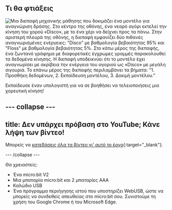 ## Τι θα φτιάξεις

![Μια διεπαφή μηχανικής μάθησης που δοκιμάζει ένα μοντέλο για αναγνώριση δράσης. Στο κέντρο της οθόνης, ένα νεαρό αγόρι εκτελεί την κίνηση του χορού «Disco», με το ένα χέρι να δείχνει προς τα πάνω. Στην αριστερή πλευρά της οθόνης, η διεπαφή εμφανίζει δύο πιθανές αναγνωρισμένες ενέργειες: "Disco" με βαθμολογία βεβαιότητας 95% και "Floss" με βαθμολογία βεβαιότητας 5%. Στο κάτω μέρος της διεπαφής, ένα ζωντανό γράφημα με διαφορετικές έγχρωμες γραμμές παρακολουθεί τα δεδομένα κίνησης. Η διεπαφή υποδεικνύει ότι το μοντέλο έχει αναγνωρίσει με ακρίβεια την ενέργεια του αγοριού ως «Disco» με μεγάλη σιγουριά. Το επάνω μέρος της διεπαφής περιλαμβάνει τα βήματα: "1. Προσθήκη δεδομένων, 2. Εκπαίδευση μοντέλου, 3. Δοκιμή μοντέλου."](images/wywm.png)

Εκπαίδευσε έναν υπολογιστή για να σε βοηθήσει να τελειοποιήσεις μια χορευτική κίνηση!

--- collapse ---
---
title: Δεν υπάρχει πρόβαση στο YouTube; Κάνε λήψη των βίντεο!
---

Μπορείς να [κατεβάσεις όλα τα βίντεο γι' αυτό το έργο](https://rpf.io/p/el-GR/dance-detector-go){:target="_blank"}.

--- /collapse ---

Θα χρειαστείς:

- Ένα micro:bit V2
- Μια μπαταρία micro:bit και 2 μπαταρίες AAA
- Καλώδιο USB
- Ένα πρόγραμμα περιήγησης ιστού που υποστηρίζει WebUSB, ώστε να μπορείς να συνδεθείς απευθείας στο micro:bit σου. Συνιστούμε τη χρήση του Google Chrome ή του Microsoft Edge.